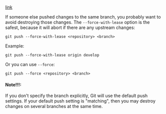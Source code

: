[link](https://stackoverflow.com/a/8981216)

If someone else pushed changes to the same branch, you probably want to avoid destroying those changes. The `--force-with-lease` option is the safest, because it will abort if there are any upstream changes:
```
git push --force-with-lease <repository> <branch>
```
Example:
```
git push --force-with-lease origin develop
```
Or you can use `--force`:
```
git push --force <repository> <branch>
```
#### Note!!!:
If you don't specify the branch explicitly, Git will use the default push settings. If your default push setting is "matching", then you may destroy changes on several branches at the same time.